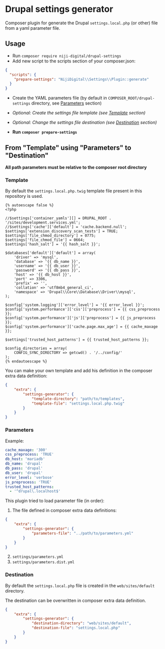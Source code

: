 # Drupal settings generator

Composer plugin for generate the Drupal `settings.local.php` (or other) file from a yaml parameter file.

## Usage

* Run `composer require niji-digital/drupal-settings`
* Add new script to the scripts section of your composer.json:
```json
{
  "scripts": {
    "prepare-settings": "NijiDigital\\Settings\\Plugin::generate"
  }
}
```
* Create the YAML parameters file (by default in `COMPOSER_ROOT/drupal-settings` directory, see [Parameters](#parameters) section)
* *Optional: Create the settings file template (see [Template](#template) section)*
* *Optional: Change the settings file destination (see [Destination](#destination) section)*

* **Run `composer prepare-settings`**

## From "Template" using "Parameters" to "Destination"

**All path parameters must be relative to the composer root directory**

### Template

By default the `settings.local.php.twig` template file present in this repository is used.
```twig
{% autoescape false %}
<?php

//$settings['container_yamls'][] = DRUPAL_ROOT . '/sites/development.services.yml';
//$settings['cache']['default'] = 'cache.backend.null';
$settings['extension_discovery_scan_tests'] = TRUE;
$settings['file_chmod_directory'] = 0775;
$settings['file_chmod_file'] = 0664;
$settings['hash_salt'] = '{{ hash_salt }}';

$databases['default']['default'] = array(
    'driver' => 'mysql',
    'database' => '{{ db_name }}',
    'username' => '{{ db_user }}',
    'password' => '{{ db_pass }}',
    'host' => '{{ db_host }}',
    'port' => 3306,
    'prefix' => '',
    'collation' => 'utf8mb4_general_ci',
    'namespace' => 'Drupal\\Core\\Database\\Driver\\mysql',
);

$config['system.logging']['error_level'] = '{{ error_level }}';
$config['system.performance']['css']['preprocess'] = {{ css_preprocess }};
$config['system.performance']['js']['preprocess'] = {{ js_preprocess }};
$config['system.performance']['cache.page.max_age'] = {{ cache_maxage }};

$settings['trusted_host_patterns'] = {{ trusted_host_patterns }};

$config_directories = array(
    CONFIG_SYNC_DIRECTORY => getcwd() . '/../config/'
);
{% endautoescape %}

```

You can make your own template and add his definition in the composer extra data definition:

```json
{
    "extra": {
        "settings-generator": {
            "template-directory": "path/to/templates",
            "template-file": "settings.local.php.twig"
        }
    }
}
```

### Parameters

Example:
```yaml
cache_maxage: '300'
css_preprocess: 'TRUE'
db_host: 'mariadb'
db_name: 'drupal'
db_pass: 'drupal'
db_user: 'drupal'
error_level: 'verbose'
js_preprocess: 'TRUE'
trusted_host_patterns:
  - '^drupal\.localhost$'
```

This plugin tried to load parameter file (in order):
1. The file defined in composer extra data definitions:
```json
{
    "extra": {
        "settings-generator": {
            "parameters-file": "../path/to/parameters.yml"
        }
    }
}
```
2. `settings/parameters.yml`
3. `settings/parameters.dist.yml`

### Destination

By default the `settings.local.php` file is created in the `web/sites/default` directory.

The destination can be overwritten in composer extra data definition.

```json
{
    "extra": {
        "settings-generator": {
            "destination-directory": "web/sites/default",
            "destination-file": "settings.local.php"
        }
    }
}
``` 
